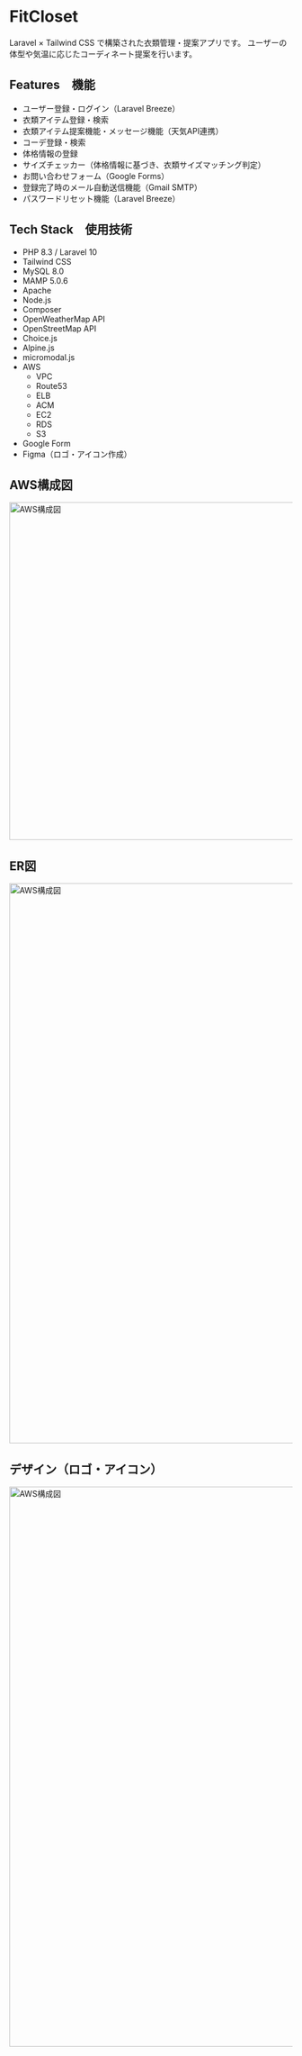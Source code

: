 # FitCloset

Laravel × Tailwind CSS で構築された衣類管理・提案アプリです。
ユーザーの体型や気温に応じたコーディネート提案を行います。

## Features　機能
- ユーザー登録・ログイン（Laravel Breeze）
- 衣類アイテム登録・検索
- 衣類アイテム提案機能・メッセージ機能（天気API連携）
- コーデ登録・検索
- 体格情報の登録
- サイズチェッカー（体格情報に基づき、衣類サイズマッチング判定）
- お問い合わせフォーム（Google Forms）
- 登録完了時のメール自動送信機能（Gmail SMTP）
- パスワードリセット機能（Laravel Breeze）

## Tech Stack　使用技術
- PHP 8.3 / Laravel 10
- Tailwind CSS
- MySQL 8.0
- MAMP 5.0.6
- Apache
- Node.js
- Composer
- OpenWeatherMap API
- OpenStreetMap API
- Choice.js
- Alpine.js
- micromodal.js
- AWS
	- VPC
	- Route53
	- ELB
	- ACM
	- EC2
	- RDS
	- S3
- Google Form
- Figma（ロゴ・アイコン作成）

## AWS構成図
<img width="600" alt="AWS構成図" src="https://fitcloset-clothing-items.s3.ap-northeast-1.amazonaws.com/assets/docs/FitCloset_AWS%E3%82%A4%E3%83%B3%E3%83%95%E3%83%A9%E6%A7%8B%E6%88%90.jpg">

## ER図
<img width="995" alt="AWS構成図" src="https://fitcloset-clothing-items.s3.ap-northeast-1.amazonaws.com/assets/docs/%E8%A1%A3%E9%A1%9E%E7%AE%A1%E7%90%86%E3%82%A2%E3%83%97%E3%83%AA_ER%E5%9B%B3_initial_release.png">

## デザイン（ロゴ・アイコン）
<img width="995" alt="AWS構成図" src="https://fitcloset-clothing-items.s3.ap-northeast-1.amazonaws.com/assets/docs/%E8%A1%A3%E9%A1%9E%E7%AE%A1%E7%90%86%E3%82%A2%E3%83%97%E3%83%AA_%E3%83%87%E3%82%B6%E3%82%A4%E3%83%B3.png">
